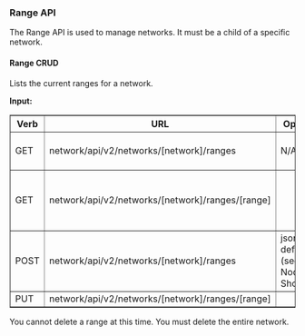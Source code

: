 ### Range API

The Range API is used to manage networks.  It must be a child of a specific network.

#### Range CRUD

Lists the current ranges for a network.

**Input:**

<table border=1>
<tr><th> Verb </th><th> URL </th><th> Options </th><th> Returns </th><th> Comments </th></tr>
<tr><td> GET  </td><td>network/api/v2/networks/[network]/ranges</td><td>N/A</td><td>JSON array of ranges</td><td></td></tr>
<tr><td> GET  </td><td>network/api/v2/networks/[network]/ranges/[range]</td><td></td><td>Details of the network in JSON format</td><td></td></tr>
<tr><td> POST  </td><td>network/api/v2/networks/[network]/ranges</td><td> json definition (see Node Show) </td><td> must be a legal object </td></tr>
<tr><td> PUT  </td><td>network/api/v2/networks/[network]/ranges/[range]</td><td></td><td></td><td></td></tr>
</table>

You cannot delete a range at this time.  You must delete the entire network.
